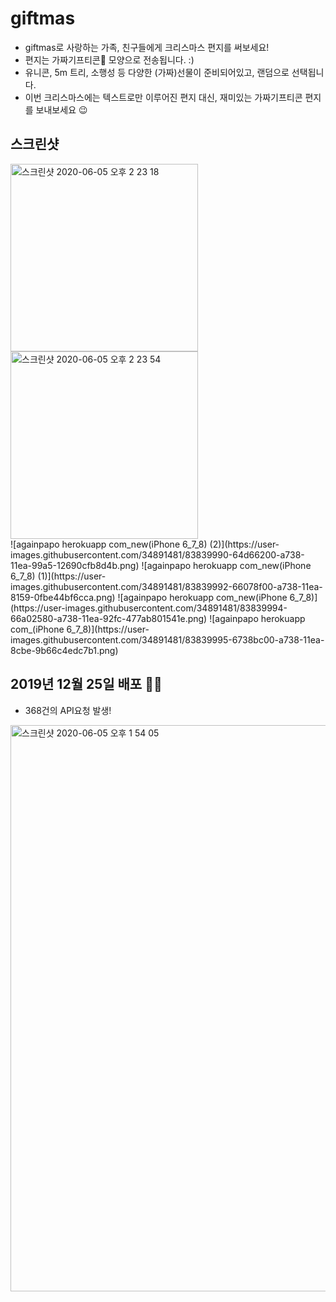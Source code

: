# giftmas
* giftmas로 사랑하는 가족, 친구들에게 크리스마스 편지를 써보세요!
* 편지는 가짜기프티콘🎁 모양으로 전송됩니다. :)
* 유니콘, 5m 트리, 소행성 등 다양한 (가짜)선물이 준비되어있고, 랜덤으로 선택됩니다.
* 이번 크리스마스에는 텍스트로만 이루어진 편지 대신, 재미있는 가짜기프티콘 편지를 보내보세요 😉

## 스크린샷

<div>
<img width="300" alt="스크린샷 2020-06-05 오후 2 23 18" src="https://user-images.githubusercontent.com/34891481/83839944-4a9c8400-a738-11ea-92c4-c051ea09ce4b.png">
<img width="300" alt="스크린샷 2020-06-05 오후 2 23 54" src="https://user-images.githubusercontent.com/34891481/83839935-44a6a300-a738-11ea-96ea-80883c53a5f9.png">
</div>
![againpapo herokuapp com_new(iPhone 6_7_8) (2)](https://user-images.githubusercontent.com/34891481/83839990-64d66200-a738-11ea-99a5-12690cfb8d4b.png)
![againpapo herokuapp com_new(iPhone 6_7_8) (1)](https://user-images.githubusercontent.com/34891481/83839992-66078f00-a738-11ea-8159-0fbe44bf6cca.png)
![againpapo herokuapp com_new(iPhone 6_7_8)](https://user-images.githubusercontent.com/34891481/83839994-66a02580-a738-11ea-92fc-477ab801541e.png)
![againpapo herokuapp com_(iPhone 6_7_8)](https://user-images.githubusercontent.com/34891481/83839995-6738bc00-a738-11ea-8cbe-9b66c4edc7b1.png)

## 2019년 12월 25일 배포 🤶🏻
* 368건의 API요청 발생!
<div>
<img width="906" alt="스크린샷 2020-06-05 오후 1 54 05" src="https://user-images.githubusercontent.com/34891481/83838456-322a6a80-a734-11ea-90bb-c29d4f81b986.png">
</div>
